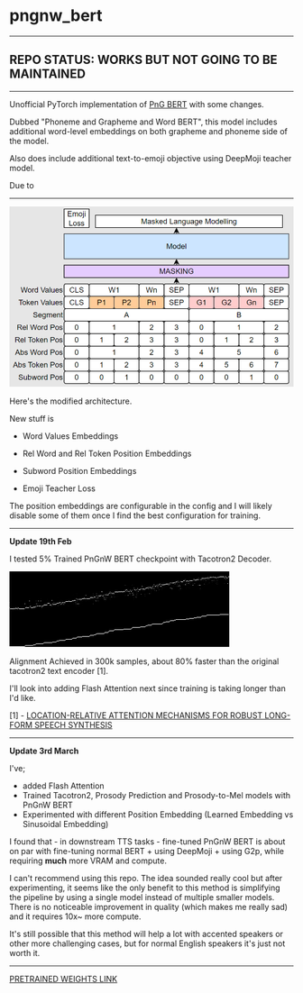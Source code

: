 # pngnw_bert

---

## REPO STATUS: WORKS BUT NOT GOING TO BE MAINTAINED

---

Unofficial PyTorch implementation of [PnG BERT](https://arxiv.org/pdf/2103.15060.pdf) with some changes.

Dubbed "Phoneme and Grapheme and Word BERT", this model includes additional word-level embeddings on both grapheme and phoneme side of the model.

Also does include additional text-to-emoji objective using DeepMoji teacher model.

Due to 

---

![pre_training_architecture.png](pngnwbert/pre_training_architecture.png)

Here's the modified architecture.

New stuff is

- Word Values Embeddings

- Rel Word and Rel Token Position Embeddings

- Subword Position Embeddings

- Emoji Teacher Loss

The position embeddings are configurable in the config and I will likely disable some of them once I find the best configuration for training.

---

__Update 19th Feb__

I tested 5% Trained PnGnW BERT checkpoint with Tacotron2 Decoder.

![pngnw_bert_tacotron2_alignment.png](pngnwbert/pngnw_bert_tacotron2_alignment.png)

Alignment Achieved in 300k samples, about 80% faster than the original tacotron2 text encoder [1].

I'll look into adding Flash Attention next since training is taking longer than I'd like.



[1] - [LOCATION-RELATIVE ATTENTION MECHANISMS FOR ROBUST LONG-FORM
SPEECH SYNTHESIS](https://arxiv.org/pdf/1910.10288.pdf)

---

__Update 3rd March__

I've;

- added Flash Attention
- Trained Tacotron2, Prosody Prediction and Prosody-to-Mel models with PnGnW BERT
- Experimented with different Position Embedding (Learned Embedding vs Sinusoidal Embedding)

I found that - in downstream TTS tasks - fine-tuned PnGnW BERT is about on par with fine-tuning normal BERT + using DeepMoji + using G2p, while requiring **much** more VRAM and compute.

I can't recommend using this repo. The idea sounded really cool but after experimenting, it seems like the only benefit to this method is simplifying the pipeline by using a single model instead of multiple smaller models. There is no noticeable improvement in quality (which makes me really sad) and it requires 10x~ more compute.

It's still possible that this method will help a lot with accented speakers or other more challenging cases, but for normal English speakers it's just not worth it.

---

[PRETRAINED WEIGHTS LINK](https://mega.nz/folder/KQRERZwT#h23pv1xMN2zN_xqLOgytCQ)
